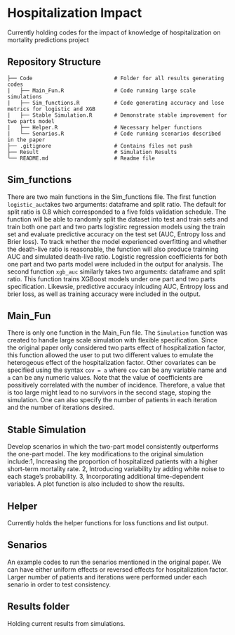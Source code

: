 # Hospitalization Impact
 Currently holding codes for the impact of knowledge of hospitalization on mortality predictions project
 
 ## Repository Structure
```
├── Code                          # Folder for all results generating codes
|   ├── Main_Fun.R                # Code running large scale simulations
|   ├── Sim_functions.R           # Code generating accuracy and lose metrics for logistic and XGB
|   ├── Stable Simulation.R       # Demonstrate stable improvement for two parts model
|   ├── Helper.R                  # Necessary helper functions 
|   └── Senarios.R                # Code running scenarios described in the paper
├── .gitignore                    # Contains files not push
├── Result                        # Simulation Results
└── README.md                     # Readme file
``` 
## Sim_functions
There are two main functions in the Sim_functions file. The first function `logistic_auc`takes two arguments: dataframe and split ratio. The default for split ratio is 0.8 which corresponded to a five folds validation schedule. The function will be able to randomly split the dataset into test and train sets and train both one part and two parts logistirc regression models using the train set and evaluate predictive accuracy on the test set (AUC, Entropy loss and Brier loss). To track whether the model experienced overfitting and whether the death-live ratio is reasonable, the function will also produce trainning AUC and simulated death-live ratio. Logistic regression coefficients for both one part and two parts model were included in the output for analysis. The second function `xgb_auc` similarly takes two arguments: dataframe and split ratio. This function trains XGBoost models under one part and two parts specification. Likewsie, predictive accuracy inlcuding AUC, Entropy loss and brier loss, as well as training accuracy were included in the output.

## Main_Fun
There is only one function in the Main_Fun file. The `Simulation` function was created to handle large scale simulation with flexible specification. Since the original paper only considered two parts effect of hospitalization factor, this function allowed the user to put two different values to emulate the heterogeous effect of the hospitalization factor. Other covariates can be specified using the syntax `cov = a` where `cov` can be any variable name and `a` can be any numeric values. Note that the value of coefficients are possitively correlated with the number of incidence. Therefore, a value that is too large might lead to no survivors in the second stage, stoping the simulation. One can also specify the number of patients in each iteration and the number of iterations desired.

## Stable Simulation
Develop scenarios in which the two-part model consistently outperforms the one-part model. The key modifications to the original simulation include:1, Increasing the proportion of hospitalized patients with a higher short-term mortality rate. 2, Introducing variability by adding white noise to each stage’s probability. 3, Incorporating additional time-dependent variables. A plot function is also included to show the results. 

## Helper
Currently holds the helper functions for loss functions and list output.

## Senarios
An example codes to run the senarios mentioned in the original paper. We can have either uniform effects or reversed effects for hospitalization factor. Larger number of patients and iterations were performed under each senario in order to test consistency.

## Results folder
Holding current results from simulations.
